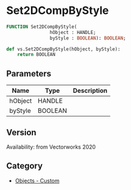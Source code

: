 # Set2DCompByStyle

```pascal
FUNCTION Set2DCompByStyle(
				hObject : HANDLE;
				byStyle : BOOLEAN): BOOLEAN;
```

```python
def vs.Set2DCompByStyle(hObject, byStyle):
    return BOOLEAN
```

## Parameters
|Name|Type|Description|
|---|---|---|
|hObject|HANDLE|   |
|byStyle|BOOLEAN|   |

## Version
Availability: from Vectorworks 2020

## Category
* [Objects - Custom](../Categories/Objects%20-%20Custom.md)
